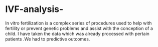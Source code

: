 # IVF-analysis-
In vitro fertilization is a complex series of procedures used to help with fertility or prevent genetic problems and assist with the conception of a child. I have taken the data which was already processed with pertain patients .We had to predictive outcomes.
